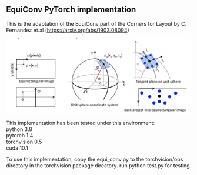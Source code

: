 ## EquiConv PyTorch implementation

This is the adaptation of the EquiConv part of the Corners for Layout by C. Fernandez et.al (https://arxiv.org/abs/1903.08094)


![equirectangular convolution](equirectangular_convolution.png)


This implementation has been tested under this environment:\
python 3.8\
pytorch 1.4\
torchvision 0.5\
cuda 10.1


To use this implementation, copy the equi_conv.py to the torchvision/ops directory in the torchvision package directory.
run python test.py for testing.     
